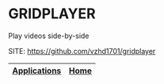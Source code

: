 # GRIDPLAYER
 
 Play videos side-by-side
 
 SITE: https://github.com/vzhd1701/gridplayer

 | [Applications](https://portable-linux-apps.github.io/apps.html) | [Home](https://portable-linux-apps.github.io)
 | --- | --- |
